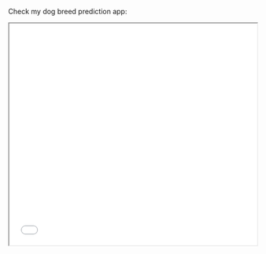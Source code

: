 Check my dog breed prediction app:

<iframe src="[https://30days.streamlit.app](https://dogapp.streamlit.app/)?embed=true" style="height: 450px; width: 100%;" ></iframe>
